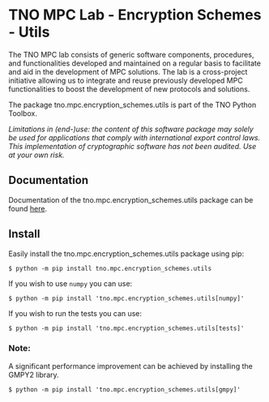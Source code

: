 # TNO MPC Lab - Encryption Schemes - Utils

The TNO MPC lab consists of generic software components, procedures, and functionalities developed and maintained on a regular basis to facilitate and aid in the development of MPC solutions. The lab is a cross-project initiative allowing us to integrate and reuse previously developed MPC functionalities to boost the development of new protocols and solutions.

The package tno.mpc.encryption_schemes.utils is part of the TNO Python Toolbox.

*Limitations in (end-)use: the content of this software package may solely be used for applications that comply with international export control laws.*  
*This implementation of cryptographic software has not been audited. Use at your own risk.*

## Documentation

Documentation of the tno.mpc.encryption_schemes.utils package can be found [here](https://docs.mpc.tno.nl/encryption_schemes/utils/0.10.4).

## Install

Easily install the tno.mpc.encryption_schemes.utils package using pip:
```console
$ python -m pip install tno.mpc.encryption_schemes.utils
```

If you wish to use `numpy` you can use:
```console
$ python -m pip install 'tno.mpc.encryption_schemes.utils[numpy]'
```

If you wish to run the tests you can use:
```console
$ python -m pip install 'tno.mpc.encryption_schemes.utils[tests]'
```

### Note:
A significant performance improvement can be achieved by installing the GMPY2 library.
```console
$ python -m pip install 'tno.mpc.encryption_schemes.utils[gmpy]'
```
